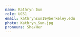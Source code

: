 ```yaml
---
name: Kathryn Sun
role: UCS1
email: kathrynsun19@berkeley.edu
photo: Kathryn_Sun.jpg
pronouns: She/Her
---
```

